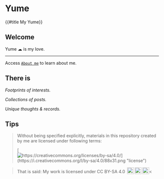 # Yume

{{#title My Yume}}

## Welcome

Yume ☁ is my love.

---

Access [`About me`](about.md) to learn about me.

## There is

_Footprints of interests._

_Collections of posts._

_Unique thoughts & records._

## Tips

> Without being specified explicitly, materials in this repository created by me are licensed under following terms:
> 
> [![https://creativecommons.org/licenses/by-sa/4.0/](https://i.creativecommons.org/l/by-sa/4.0/88x31.png "license")](https://creativecommons.org/licenses/by-sa/4.0/)

> That is said:
> My work is licensed under CC BY-SA 4.0 <img style="height:22px!important;margin-left:3px;vertical-align:text-bottom;" src="https://mirrors.creativecommons.org/presskit/icons/cc.svg?ref=chooser-v1"><img style="height:22px!important;margin-left:3px;vertical-align:text-bottom;" src="https://mirrors.creativecommons.org/presskit/icons/by.svg?ref=chooser-v1"><img style="height:22px!important;margin-left:3px;vertical-align:text-bottom;" src="https://mirrors.creativecommons.org/presskit/icons/sa.svg?ref=chooser-v1"></a><